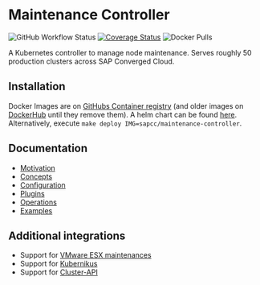 # Maintenance Controller
![GitHub Workflow Status](https://img.shields.io/github/actions/workflow/status/sapcc/maintenance-controller/ci.yaml?branch=master)
[![Coverage Status](https://coveralls.io/repos/github/sapcc/maintenance-controller/badge.svg)](https://coveralls.io/github/sapcc/maintenance-controller)
![Docker Pulls](https://img.shields.io/docker/pulls/sapcc/maintenance-controller)

A Kubernetes controller to manage node maintenance.
Serves roughly 50 production clusters across SAP Converged Cloud.

## Installation

Docker Images are on [GitHubs Container registry](https://github.com/sapcc/maintenance-controller/pkgs/container/maintenance-controller) (and older images on [DockerHub](https://hub.docker.com/r/sapcc/maintenance-controller) until they remove them).
A helm chart can be found [here](https://github.com/sapcc/helm-charts/tree/master/system/maintenance-controller).
Alternatively, execute ```make deploy IMG=sapcc/maintenance-controller```.

## Documentation
- [Motivation](docs/motivation.md)
- [Concepts](docs/concepts.md)
- [Configuration](docs/configuration.md)
- [Plugins](docs/plugins.md)
- [Operations](docs/operations.md)
- [Examples](docs/examples.md)

## Additional integrations
- Support for [VMware ESX maintenances](esx/README.md)
- Support for [Kubernikus](kubernikus/README.md)
- Support for [Cluster-API](https://github.com/sapcc/runtime-extension-maintenance-controller)
